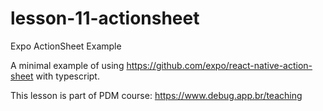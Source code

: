 # lesson-11-actionsheet
Expo ActionSheet Example

A minimal example of using https://github.com/expo/react-native-action-sheet with typescript.

This lesson is part of PDM course: https://www.debug.app.br/teaching
